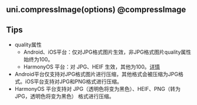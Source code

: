 ## uni.compressImage(options) @compressImage

<!-- UTSAPIJSON.compressImage.description -->

<!-- UTSAPIJSON.compressImage.compatibility -->

<!-- UTSAPIJSON.compressImage.param -->

<!-- UTSAPIJSON.compressImage.returnValue -->

<!-- UTSAPIJSON.compressImage.tutorial -->

<!-- UTSAPIJSON.compressImage.example -->

<!-- UTSAPIJSON.general_type.name -->

<!-- UTSAPIJSON.general_type.param -->

## Tips

- quality属性
  - Android、iOS平台：仅对JPG格式图片生效，非JPG格式图片quality属性始终为100。
  - HarmonyOS 平台：对 JPG、HEIF 生效，其他为100。[详情](https://developer.huawei.com/consumer/cn/doc/harmonyos-faqs/faqs-image-4?ha_source=Dcloud&ha_sourceId=89000448)
- Android平台仅支持对JPG格式图片进行压缩，其他格式会被压缩为JPG格式。iOS平台支持对JPG和PNG格式进行压缩。
- HarmonyOS 平台支持对 JPG（透明色将变为黑色）、HEIF、PNG（转为 JPG，透明色将变为黑色） 格式进行压缩。
